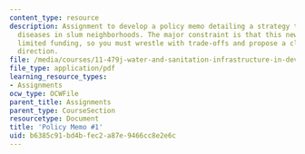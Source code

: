 ```yaml
---
content_type: resource
description: Assignment to develop a policy memo detailing a strategy to reduce water-related
  diseases in slum neighborhoods. The major constraint is that this new program has
  limited funding, so you must wrestle with trade-offs and propose a clear policy
  direction.
file: /media/courses/11-479j-water-and-sanitation-infrastructure-in-developing-countries-spring-2007/b6385c91bd4bfec2a87e9466cc8e2e6c_memo1.pdf
file_type: application/pdf
learning_resource_types:
- Assignments
ocw_type: OCWFile
parent_title: Assignments
parent_type: CourseSection
resourcetype: Document
title: 'Policy Memo #1'
uid: b6385c91-bd4b-fec2-a87e-9466cc8e2e6c
---
```

